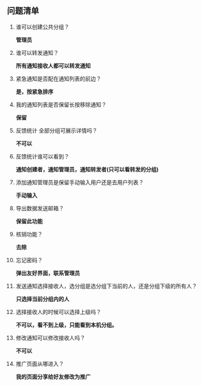 ## 问题清单

1. 谁可以创建公共分组？

   **管理员**

2. 谁可以转发通知？

   **所有通知接收人都可以转发通知**

3. 紧急通知是否配在通知列表的前边？

   **是，按紧急排序**

4. 我的通知列表是否保留长按移除通知？

   **保留**

5. 反馈统计 全部分组可展示详情吗？

   **不可以**

6. 反馈统计谁可以看到？

   **通知创建者，通知管理员，通知转发者(只可以看转发的分组)**

7. 添加通知管理员是保留手动输入用户还是去用户列表？

   **手动输入**

8. 导出数据发送邮箱？

   **保留此功能**

9. 核销功能？

   **去除**

10. 忘记密码？

    **弹出友好界面，联系管理员**

11. 发送通知选择接收人，选分组是选分组下当前的人，还是分组下级的所有人？

    **只选择当前分组内的人**

12. 选择接收人的时候可以选择上级吗？

    **不可以，看不到上级，只能看到本机分组。**

13. 修改通知可以修改接收人吗？

    **不可以**

14. 推广页面从哪进入？

    **我的页面分享给好友修改为推广**

